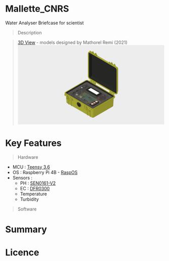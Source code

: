 # Mallette_CNRS
Water Analyser Briefcase for scientist
> Description

> [3D View](https://a360.co/3F3qp8W) - models designed by Mathorel Remi (2021)
![mallette screenshot](https://github.com/LeClubSandwichStudio/Mallette_CNRS/blob/main/Medias/MALLETTE_SCREENSHOT.png)

# Key Features
> Hardware

* MCU : [Teensy 3.6](https://www.pjrc.com/store/teensy36.html)
* OS : Raspberry Pi 4B - [RaspOS](https://www.raspberrypi.org/software/)
* Sensors : 
  * PH : [SEN0161-V2](https://wiki.dfrobot.com/Gravity__Analog_pH_Sensor_Meter_Kit_V2_SKU_SEN0161-V2)
  * EC : [DFR0300](https://wiki.dfrobot.com/Gravity__Analog_Electrical_Conductivity_Sensor___Meter_V2__K=1__SKU_DFR0300)
  * Temperature
  * Turbidity

> Software

# Summary

# Licence

